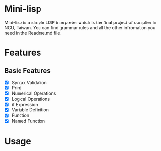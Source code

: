 # Mini-lisp
Mini-lisp is a simple LISP interpreter which is the final project of complier in NCU, Taiwan. You can find grammar rules and all the other infromation you need in the Readme.md file.
# Features
## Basic Features
- [x] Syntax Validation
- [x] Print
- [x] Numerical Operations
- [x] Logical Operations
- [x] if Expression
- [x] Variable Definition
- [x] Function
- [x] Named Function
# Usage      
